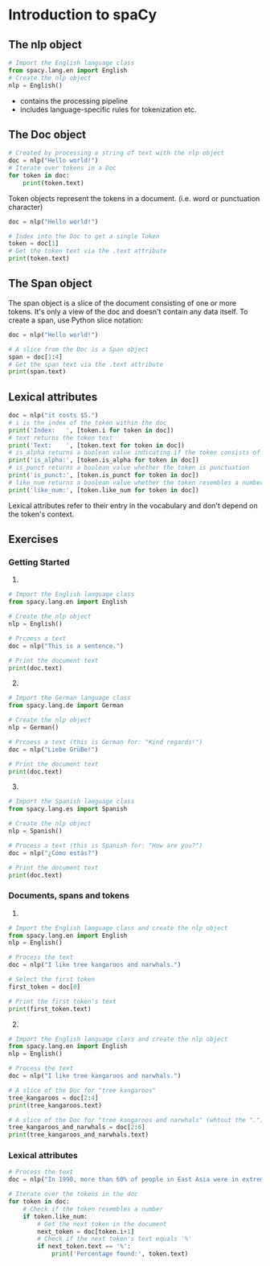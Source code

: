 # Introduction to spaCy

## The nlp object
```python
# Import the English language class
from spacy.lang.en import English
# Create the nlp object
nlp = English()
```

- contains the processing pipeline
- includes language-specific rules for tokenization etc.

## The Doc object
```python
# Created by processing a string of text with the nlp object
doc = nlp("Hello world!")
# Iterate over tokens in a Doc
for token in doc:
    print(token.text)
```

Token objects represent the tokens in a document. (i.e. word or punctuation character)

```python
doc = nlp("Hello world!")

# Index into the Doc to get a single Token
token = doc[1]
# Get the token text via the .text attribute
print(token.text)
```

## The Span object
The span object is a slice of the document consisting of one or more tokens.
It's only a view of the doc and doesn't contain any data itself.
To create a span, use Python slice notation:
```python
doc = nlp("Hello world!")

# A slice from the Doc is a Span object
span = doc[1:4]
# Get the span text via the .text attribute
print(span.text)
```

## Lexical attributes
```python
doc = nlp("it costs $5.")
# i is the index of the token within the doc
print('Index:	', [token.i for token in doc])
# text returns the token text
print('Text:	', [token.text for token in doc])
# is_alpha returns a boolean value indicating if the token consists of alphanumeric characters
print('is_alpha:', [token.is_alpha for token in doc])
# is_punct returns a boolean value whether the token is punctuation
print('is_punct:', [token.is_punct for token in doc])
# like_num returns a boolean value whether the token resembles a number
print('like_num:', [token.like_num for token in doc])
```
Lexical attributes refer to their entry in the vocabulary and don't depend on the token's context.

## Exercises
### Getting Started
1.
```python
# Import the English language class
from spacy.lang.en import English

# Create the nlp object
nlp = English()

# Prcoess a text
doc = nlp("This is a sentence.")

# Print the document text
print(doc.text)
```
2.
```python
# Import the German language class
from spacy.lang.de import German

# Create the nlp object
nlp = German()

# Prcoess a text (this is German for: "Kind regards!")
doc = nlp("Liebe GrüBe!")

# Print the document text
print(doc.text)
```
3.
```python
# Import the Spanish language class
from spacy.lang.es import Spanish

# Create the nlp object
nlp = Spanish()

# Process a text (this is Spanish for: "How are you?")
doc = nlp("¿Cómo estás?")

# Print the document text
print(doc.text)
```

### Documents, spans and tokens
1.
```python
# Import the English language class and create the nlp object
from spacy.lang.en import English
nlp = English()

# Process the text
doc = nlp("I like tree kangaroos and narwhals.")

# Select the first token
first_token = doc[0]

# Print the first token's text
print(first_token.text)
```
2.
```python
# Import the English language class and create the nlp object
from spacy.lang.en import English
nlp = English()

# Process the text
doc = nlp("I like tree kangaroos and narwhals.")

# A slice of the Doc for "tree kangaroos"
tree_kangaroos = doc[2:4]
print(tree_kangaroos.text)

# A slice of the Doc for "tree kangaroos and narwhals" (whtout the ".")
tree_kangaroos_and_narwhals = doc[2:6]
print(tree_kangaroos_and_narwhals.text)
```

### Lexical attributes
```python
# Process the text
doc = nlp("In 1990, more than 60% of people in East Asia were in extreme poverty. Now less than 4% are.")

# Iterate over the tokens in the doc
for token in doc:
    # Check if the token resembles a number
    if token.like_num:
        # Get the next token in the document
        next_token = doc[token.i+1]
        # Check if the next token's text equals '%'
        if next_token.text == '%':
            print('Percentage found:', token.text)
```

